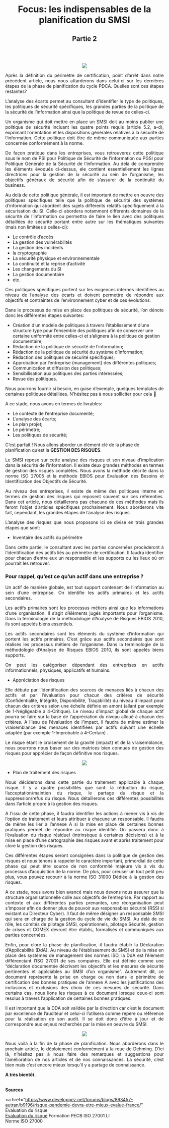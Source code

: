 <div align="center">

<h1><strong>Focus: les indispensables de la planification du SMSI</strong></h1>
<h2><strong>Partie 2</strong></h2>

</div>
<br/>
<br/>

<p align="center"> 
<img src="img63GRC.png" align="center">
</p>

<p align="justify">Après la définition du périmètre de certification, point d’arrêt dans notre précédent article, nous nous attarderons dans celui-ci sur les dernières étapes de la phase de planification du cycle PDCA. Quelles sont ces étapes restantes?</p>

<p align="justify">L’analyse des écarts permet au consultant d’identifier le type de politiques, les politiques de sécurité spécifiques, les grandes parties de la politique de la sécurité de l’information ainsi que la politique de revue de celles-ci.</p>

<p align="justify">Un organisme qui doit mettre en place un SMSI doit au moins publier une politique de sécurité incluant les quatre points requis (article 5.2, a-d), exprimant l’orientation et les dispositions générales relatives à la sécurité de l’information. Cette politique doit être de même communiquée aux parties concernée conformément à la norme. </p>

<p align="justify">De façon pratique dans les entreprises, vous retrouverez cette politique sous le nom de PSI pour Politique de Sécurité de l’information ou PGSI pour Politique Générale de la Sécurité de l’information. Au delà de comprendre les éléments évoqués ci-dessus, ele contient essentiellement les lignes directrices pour la gestion de la sécurité au sein de l’organisme, les objectifs généraux de sécurité afin de s’assurer de la continuité du business.</p>

<p align="justify">Au delà de cette politique générale, il est important de mettre en oeuvre des politiques spécifiques telle que la politique de sécurité des systèmes d’information qui abordent des sujets différents relatifs spécifiquement à la sécurisation du SI. Celle-ci abordera notamment différents domaines de la sécurité de l’information ou permettra de faire le lien avec des politiques détaillées de sécurité portant entre autre sur les thématiques suivantes (mais non limitées à celles-ci):</p>

- Le contrôle d’accès
- La gestion des vulnérabilités
- La gestion des incidents
- la cryptographie
- La sécurité physique et environnementale
- La continuité et la reprise d’activité
- Les changements du SI
- La gestion documentaire
- etc.

<p align="justify">Ces politiques spécifiques portent sur les exigences internes identifiées au niveau de l’analyse des écarts et doivent permettre de répondre aux objectifs et contraintes de l’environnement cyber et de ces évolutions.

<p align="justify">Dans le processus de mise en place des politiques de sécurité, l’on dénote donc les différentes étapes suivantes:

- Création d’un modèle de politiques à travers l’établissement d’une structure type pour l’ensemble des politiques afin de conserver une certaine uniformité entre celles-ci et s’alignera à la politique de gestion documentaire;
- Rédaction de la politique de sécurité de l’information;
- Rédaction de la politique de sécurité du système d’information;
- Rédaction des politiques de sécurité spécifiques;
- Approbation par l’entreprise (management) des différentes politques;
- Communication et diffusion des politiques;
- Sensibilisation aux politiques des parties intéressées;
- Revue des politiques. 

<p align="justify">Nous pourrons fournir si besoin, en guise d’exemple, quelques templates de certaines politiques détaillées. N’hésitez pas à nous solliciter pour cela 🙂

A ce stade, nous avons en termes de livrables:

- Le contexte de l’entreprise documenté;
- L’analyse des écarts;
- Le plan projet;
- Le périmètre;
- Les politiques de sécurité;

C’est parfait ! Nous allons aborder un élément clé de la phase de planification qu’est la <strong>GESTION DES RISQUES</strong>.
<p align="justify">Le SMSI repose sur cette analyse des risques et son niveau d’implication dans la sécurité de l’information. Il existe deux grandes méthodes en termes de gestion des risques complètes. Nous avons la méthode décrite dans la norme ISO 27005 et la méthode EBIOS pour Evaluation des Besoins et Identification des Objectifs de Sécurité.</p>

<p align="justify">Au niveau des entreprises, il existe de même des politiques interne en termes de gestion des risques qui reposent souvent sur ces référenties. Dans cet article, nous détaillerons pas chacune de ces méthodes mais ils feront l’objet d’articles spécifiques prochainement. Nous aborderons vite fait, cependant, les grandes étapes de l’analyse des risques.</p>

<p align="justify">L’analyse des risques que nous proposons ici se divise en trois grandes étapes que sont:

- Inventaire des actifs du périmètre

<p align="justify">Dans cette partie, le consultant avec les parties concernées procèderont à l’identification des actifs liés au périmètre de certification. Il faudra identifier pour chacun d’entre eux un responsable et les supports ou les lieux où on pourrait les retrouver.</p>

### Pour rappel, qu’est ce qu’un actif dans une entreprise ?

<p align="justify">Un actif de manière globale, est tout support contenant de l’information au sein d’une entreprise. On identifie les actifs primaires et les actifs secondaires.</p>
<p align="justify">Les actifs primaires sont les processus métiers ainsi que les informations d’une organisation. Il s’agit d’éléments jugés importants pour l’organisme. Dans la terminologie de la méthodologie d’Analyse de Risques EBIOS 2010, ils sont appelés biens essentiels.  </p>
<p align="justify">Les actifs secondaires sont les éléments du système d’information qui portent les actifs primaires. C’est grâce aux actifs secondaires que sont réalisés les processus métiers de l’organisme. Dans la terminologie de la méthodologie d’Analyse de Risques EBIOS 2010, ils sont appelés biens supports.  </p>
<p align="justify">On peut les catégoriser dépendant des entreprises en actifs informationnels, physiques, applicatifs et humains.</p>

- Appréciation des risques

<p align="justify">Elle débute par l’identification des sources de menaces liés à chacun des actifs et par l’évaluation pour chacun des critères de sécurité (Confidentialité, Intégrité, Disponibilité, Traçabilité) du niveau d’impact pour chacun des critères selon une échelle définie en amont (allant par exemple de 1-Négligeable à 4-Critique). Le niveau d’impact global de chaque actif pourra se faire sur la base de l’appréciation du niveau alloué à chacun des critères. A l’issu de l’évaluation de l’impact, il faudra de même estimer la vraisemblance des menaces identifiées par actifs suivant une échelle adaptée (par exemple 1-Improbable à 4-Certain) .</p>

<p align="justify">Le risque étant le croisement de la gravité (impact) et de la vraisemblance, nous pourrons nous baser sur des matrices bien connues de gestion des risques pour apprécier de façon définitive nos risques.</p>

<p align="center"> 
<img src="img61GRC.png" align="center">
</p>

- Plan de traitement des risques

<p align="justify">Nous déciderons dans cette partie du traitement applicable à chaque risque. Il y a quatre possibilités que sont: la réduction du risque, l’acceptation/maintien du risque, le partage du risque et la suppression/refus du risque. Nous détaillerons ces différentes possibilités dans l’article propre à la gestion des risques. </p>
<p align="justify">A l’issu de cette phase, il faudra identifier les actions à mener vis à vis de l’option de traitement et leurs attribuer à chacune un responsable. Il faudra de même les lier à l’annexe A si la mise en place de certaines bonnes pratiques permet de répondre au risque identifié. On passera donc à l’évaluation du risque résiduel (intrinsèque à certaines décisions) et à la mise en place d’une cartographie des risques avant et après traitement pour clore la gestion des risques.</p>

<p align="justify">Ces différentes étapes seront consignées dans la politique de gestion des risques et nous tenons à rappeler le caractère important, primordial de cette phase qui peut être source de non conformité majeure vis à vis du processus d’acquisition de la norme. De plus, pour creuser un tout petit peu plus, vous pouvez recourir à la norme ISO 31000 Dédiée à la gestion des risques.</p>

<p align="justify">A ce stade, nous avons bien avancé mais nous devons nous assurer que la structure organisationnelle colle aux objectifs de l’entreprise. Par rapport au contexte et aux différentes parties prenantes, une réorganisation peut s’imposer afin de donner plus de pouvoir aux responsables sécurité (RSSI si existant ou Directeur Cyber). Il faut de même désigner un responsable SMSI qui sera en charge de la gestion du cycle de vie du SMSI. Au delà de ce rôle, les comités de pilotage SMSI, opérationnels, pilotage Sécurité, gestion de crises et COMEX devront être établis, formalisés et communiqués aux parties concernées.</p>

<p align="justify">Enfin, pour clore la phase de planification, il faudra établir la Déclaration d’Applicabilité (DdA). Au niveau de l’établissement du SMSI et de la mise en place des systèmes de management des normes ISO, la DdA est l’élement différenciant l’ISO 27001 de ses compaires. Elle est définie comme une “déclaration documentée décrivant les objectifs et les mesures de sécurité pertinentes et applciables au SMSI d’un organisme”. Autrement dit, ce document représente la prise en charge ou non dans le périmètre de certification des bonnes pratiques de l’annexe A avec les justifications des inclusions et exclusions des choix de ces mesures de sécurité. Dans certains cas, nous lions les risques à ce document lorsque ceux-ci sont resolus à travers l’application de certaines bonnes pratiques.</p>

<p align="justify">Il est important que la DDA soit validée par la direction car c’est le document par excellence de l’auditeur et celui-ci l’utilsera comme repère ou référence pour la réalisation de son audit. Il se doit donc d’être à jour et de correspondre aux enjeux recherchés par la mise en oeuvre du SMSI.</p>

<p align="center"> 
<img src="img62GRC.png" align="center">
</p>

<p align="justify">Nous voilà à la fin de la phase de planification. Nous aborderons dans le prochain article, le déploiement conformément à la roue de Dehming. D’ici là, n’hésitez pas à nous faire des remarques et suggestions pour l’amélioration de nos articles et de nos connaissances. La sécurité, c’est bien mais c’est encore mieux lorsqu’il y a partage de connaissance.</p>

<strong>A très bientôt.</strong>
<br/>
<br/>

<strong>Sources</strong>

<a href="https://www.developpez.net/forums/blogs/863457-autran/b9196/risque-pandemie-devra-etre-mieux-evalue-france/" Evaluation du risque</a><br/>
[Evaluation du risque](https://www.developpez.net/forums/blogs/863457-autran/b9196/risque-pandemie-devra-etre-mieux-evalue-france/)
Formation PECB ISO 27001 LI<br/>
Norme ISO 27000<br/>


